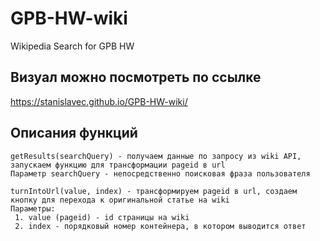 # GPB-HW-wiki
Wikipedia Search for GPB HW

## Визуал можно посмотреть по ссылке
https://stanislavec.github.io/GPB-HW-wiki/

## Описания функций
```
getResults(searchQuery) - получаем данные по запросу из wiki API, запускаем функцию для трансформации pageid в url
Параметр searchQuery - непосредственно поисковая фраза пользователя
```
```
turnIntoUrl(value, index) - трансформируем pageid в url, создаем кнопку для перехода к оригинальной статье на wiki
Параметры:
 1. value (pageid) - id страницы на wiki
 2. index - порядковый номер контейнера, в котором выводится ответ
```
